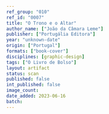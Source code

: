 ```yaml
---
ref_group: "010"
ref_id: "0007"
title: "O Trono e o Altar"
author_name: ["João da Câmara Leme"]
publisher: ["Portugália Editora"]
year: "unknown-date"
origin: ["Portugal"]
formats: ["book-cover"]
disciplines: [graphic-design]
tags: ["O Livro de Bolso"]
layout: artifact
status: scan
published: false
int_published: false
image_count:
date_added: 2023-06-16
batch:
---
```

